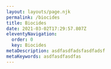```yaml
---
layout: layouts/page.njk
permalink: /biocides
title: Biocides
date: 2021-03-02T17:29:57.807Z
eleventyNavigation:
  order: 0
  key: Biocides
metaDescription: asdfasdfadsfasdfadsf
metaKeywords: asdfasdfasdfas
---
```

